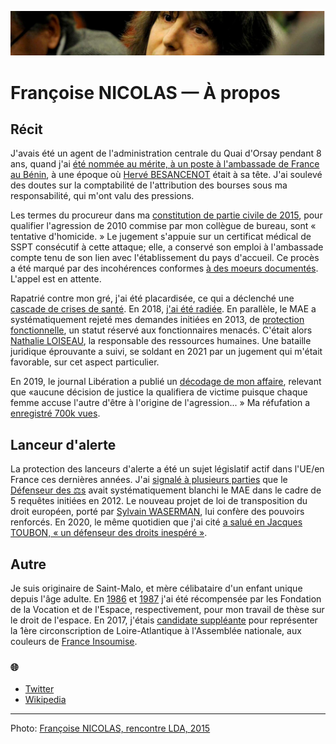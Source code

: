 ![marc-chaumeil](../_aux/marc-chaumeil.png)

# Françoise NICOLAS — À propos

## Récit

J'avais été un agent de l'administration centrale du Quai d'Orsay pendant 8 ans,
quand j'ai [été nommée au mérite, à un poste à l'ambassade de France au Bénin](./faits.md#RAINERI-RAUGEL),
à une époque où  [Hervé BESANCENOT](./whoswho.md#besanc) était à sa tête.
J'ai soulevé des doutes sur la comptabilité de l'attribution des bourses sous ma responsabilité, qui m'ont valu des pressions.

Les termes du procureur dans ma [constitution de partie civile de 2015](./aplogan.md#decision-1),
pour qualifier l'agression de 2010 commise par mon collègue de bureau,
sont « tentative d'homicide. » Le jugement s'appuie sur un certificat médical de SSPT consécutif à cette attaque;
elle, a conservé son emploi à l'ambassade compte tenu de son lien avec l'établissement du pays d'accueil.
Ce procès a été marqué par des incohérences conformes [à des moeurs documentés](./denijust.md#jl2014).
L'appel est en attente.

Rapatrié contre mon gré, j'ai été placardisée,
ce qui a déclenché une [cascade de crises de santé](./faits.md#a999fcb2).
En 2018, [j'ai été radiée](./radiation.md). En parallèle,
le MAE a systématiquement rejeté mes demandes initiées en 2013,
de [protection fonctionnelle](./pf.md),
un statut réservé aux fonctionnaires menacés. C'était alors [Nathalie LOISEAU](./whoswho.md#loiseau), la responsable des ressources humaines.
Une bataille juridique éprouvante a suivi, se soldant en 2021 par un jugement qui m'était favorable, sur cet aspect particulier.

En 2019, le journal Libération a publié un [décodage de mon affaire](./medias.md#pezetnicolas),
relevant que «aucune décision de justice la qualifiera de victime puisque chaque femme accuse l'autre d'être à l'origine de l'agression... »
Ma réfufation a [enregistré 700k vues](https://twitter.com/FranoiseNicolas/status/1115997608533737475?s=20&t=xx9LpTCg5ZYSiw98wwIkgA). 

## Lanceur d'alerte

La protection des lanceurs d'alerte a été un sujet législatif actif dans l'UE/en France ces dernières années.
J'ai [signalé à plusieurs parties](./influence.md) que le [Défenseur des ⚖️s](./contrepouvoirs.md#ddd) avait systématiquement blanchi le MAE
dans le cadre de 5 requêtes initiées en 2012.
Le nouveau projet de loi de transposition du droit européen, 
porté par [Sylvain WASERMAN](./whoswho.md#waserm), 
lui confère des pouvoirs renforcés. 
En 2020, le même quotidien que j'ai cité [a salué en Jacques TOUBON, « un défenseur des droits inespéré »](./whoswho.md#toubon).

<!--
La [corruption](./corruption.md) est un genre littéraire à part-entière. Sauf quelques notables exceptions, il y a un angle mort sur ses ressorts: [les tribunaux](./robenoire.md). Dans ce domaine, ce wiki se penche sur l'[affaire Elf](./elf.md) qui a fait de [Eva JOLY](./whoswho.md#joly) une icône,  et [celle du Carlton](./carlton.md). Pour ceux qui ne savent pas quoi penser, le sort de SARKOZY après l'élection présidentielle devrait les aider. 

Ce wiki s'intéresse aussi à la [l'état policier](./etat-policier.md), aux [dénis de justice](./denijust.md), monnaie courante mais tus par les faiseurs d'opinion, et la [capture de l'état](./capturetat.md) derrière les plus grandes fortunes de France.

Les bonnets rouges (2014), les gilets jaunes (2018-2019), et les zadistes (1968-2018),
ont pour point commun [l'occupation, et la capitulation de l'état](./democralter.md#lecoq2018projets).
Cependant, cela ne perturbe nullement la tromperie de la classe dirigeante à l'endroit du plus grand nombre. 
Face à sa capacité de récupération de crise, la [démocratie alternative](./democralter.md) a déjà un air galvaudé.
Reste la voie retenue par ce wiki: [sortir de sa position de pigeon](./robenoire.md#carage2015demontg).

-->

## Autre
Je suis originaire de Saint-Malo, et mère célibataire d'un enfant unique depuis l'âge adulte.  En [1986](../pieces/identifiant/829cbd9) et [1987](../pieces/identifiant/b5b09b6e) j'ai été récompensée par les Fondation de la Vocation et de l'Espace, respectivement, pour mon travail de thèse sur le droit de l'espace. En 2017, j'étais [candidate suppléante](http://www.nantes-infos.fr/legislatives-1ere-circonscription-de-la-loire-atlantique-christophe-le-tallec-et-francoise-nicolas-candidats-de-la-france-insoumise-3-5-137.html) pour représenter la 1ère circonscription de Loire-Atlantique à l'Assemblée nationale, aux couleurs de [France Insoumise](https://twitter.com/FranceInsoumise).

### <a id="voiraussi"></a>🌐
* [Twitter](https://twitter.com/FranoiseNicolas)
* [Wikipedia](https://fr.wikipedia.org/wiki/Fran%C3%A7oise_Nicolas_(diplomate))

---
Photo: [Françoise NICOLAS, rencontre LDA, 2015](./gestion-attrib.md#marc-chaumeil)
